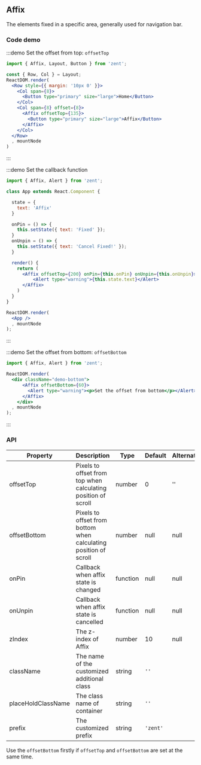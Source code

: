 ## Affix

The elements fixed in a specific area, generally used for navigation bar.

### Code demo

:::demo Set the offset from top: `offsetTop`
```jsx
import { Affix, Layout, Button } from 'zent';

const { Row, Col } = Layout;
ReactDOM.render(
  <Row style={{ margin: '10px 0' }}>
    <Col span={8}>
      <Button type="primary" size="large">Home</Button>
    </Col>
    <Col span={8} offset={8}>
      <Affix offsetTop={135}>
        <Button type="primary" size="large">Affix</Button>
      </Affix>
    </Col>
  </Row>
  , mountNode
)
```
:::

:::demo Set the callback function
```jsx
import { Affix, Alert } from 'zent';

class App extends React.Component {

  state = {
    text: 'Affix'
  }

  onPin = () => {
    this.setState({ text: 'Fixed' });
  }
  onUnpin = () => {
    this.setState({ text: 'Cancel Fixed!' });
  }

  render() {
    return (
      <Affix offsetTop={200} onPin={this.onPin} onUnpin={this.onUnpin}>
          <Alert type="warning">{this.state.text}</Alert>
      </Affix>
    )
  }
}

ReactDOM.render(
  <App />
  , mountNode
);
```
:::

:::demo Set the offset from bottom: `offsetBottom`
```jsx
import { Affix, Alert } from 'zent';

ReactDOM.render(
  <div className="demo-bottom">
      <Affix offsetBottom={60}>
        <Alert type="warning"><p>Set the offset from bottom</p></Alert>
      </Affix>
    </div>
  , mountNode
);
```
:::

### API

| Property | Description | Type | Default | Alternative |
|------|------|------|--------|--------|
| offsetTop | Pixels to offset from top when calculating position of scroll | number | 0 | '' |
| offsetBottom | Pixels to offset from bottom when calculating position of scroll | number | null | null |
| onPin | Callback when affix state is changed | function | null | null |
| onUnpin | Callback when affix state is cancelled | function | null | null |
| zIndex | The z-index of Affix | number | 10 | null |
| className | The name of the customized additional class | string | `''` |                                   |
| placeHoldClassName | The class name of container | string | `''` |                                   |
| prefix | The customized prefix | string | `'zent'` |                              |

Use the `offsetBottom` firstly if `offsetTop` and `offsetBottom` are set at the same time.

<style>
.demo-nav {
    width: 100%;
    height: 60px;
    background-color: #ededed;
    line-height: 60px;
    text-align: center;
    border: 1px solid #2B90ED;
}

.demo-bottom {
	opacity: 0.8;
}
</style>
